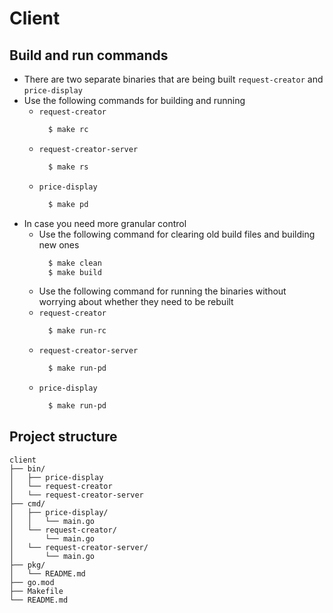 # Client

## Build and run commands

- There are two separate binaries that are being built `request-creator` and `price-display` 
- Use the following commands for building and running 
  - `request-creator`
    ```bash
      $ make rc
    ```
  - `request-creator-server`
    ```bash
      $ make rs
    ```
  - `price-display`
    ```bash
      $ make pd
    ```
- In case you need more granular control
  - Use the following command for clearing old build files and building new ones
    ```bash
      $ make clean
      $ make build
    ```
  - Use the following command for running the binaries without worrying about whether they need to be rebuilt 
  - `request-creator`
    ```bash
      $ make run-rc
    ```
  - `request-creator-server`
    ```bash
      $ make run-pd
    ```
  - `price-display`
    ```bash
      $ make run-pd
    ```
## Project structure

```
client
├── bin/
│   ├── price-display
│   └── request-creator
│   └── request-creator-server
├── cmd/
│   ├── price-display/
│   │   └── main.go
│   └── request-creator/
│       └── main.go
│   └── request-creator-server/
│       └── main.go
├── pkg/
│   └── README.md
├── go.mod
├── Makefile
└── README.md
```

    

